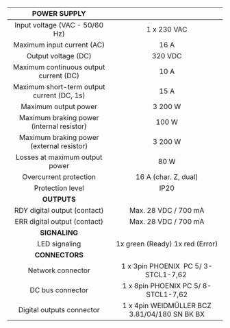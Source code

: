 | **POWER SUPPLY** |   |
| :---: | :---: |
| Input voltage (VAC - 50/60 Hz)  | 1 x 230 VAC  |
| Maximum input current (AC)  | 16 A |
| Output voltage (DC)  | 320 VDC  |
| Maximum continuous output current (DC)  | 10 A  |
| Maximum short-term output current (DC, 1s)  | 15 A  |
| Maximum output power  | 3 200 W  |
| Maximum braking power (internal resistor)  | 100 W  |
| Maximum braking power (external resistor)  | 3 200 W |
| Losses at maximum output power  | 80 W  |
| Overcurrent protection | 16 A (char. Z, dual) |
| Protection level | IP20 |
| **OUTPUTS** |   |
| RDY digital output (contact) | Max. 28 VDC / 700 mA |
| ERR digital output (contact) | Max. 28 VDC / 700 mA |
| **SIGNALING** |   |
| LED signaling | 1x green (Ready)  1x red (Error) |
| **CONNECTORS** |   |
| Network connector | 1 x 3pin PHOENIX  PC 5/ 3-STCL1-7,62   |
| DC bus connector | 1 x 8pin PHOENIX PC 5/ 8-STCL1-7,62 |
| Digital outputs connector | 1 x 4pin WEIDMÜLLER BCZ 3.81/04/180 SN BK BX |

